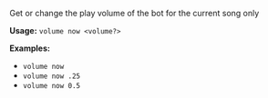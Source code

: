 Get or change the play volume of the bot for the current song only

**Usage:** `volume now <volume?>`

**Examples:**
- `volume now`
- `volume now .25`
- `volume now 0.5`
